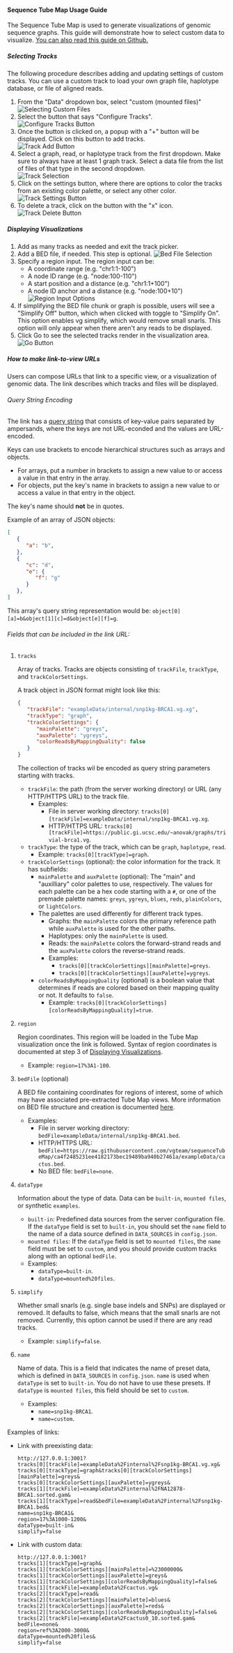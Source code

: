 #### Sequence Tube Map Usage Guide
The Sequence Tube Map is used to generate visualizations of genomic sequence graphs. This guide will demonstrate how to select custom data to visualize. [You can also read this guide on Github.](https://github.com/vgteam/sequenceTubeMap/blob/master/public/help/help.md)


##### Selecting Tracks
The following procedure describes adding and updating settings of custom tracks. You can use a custom track to load your own graph file, haplotype database, or file of aligned reads.

1. From the "Data" dropdown box, select "custom (mounted files)"  
![Selecting Custom Files](helpGuideImages/img1.png)  
2. Select the button that says "Configure Tracks".  
![Configure Tracks Button](helpGuideImages/img2.png)
3. Once the button is clicked on, a popup with a "+" button will be displayed. Click on this button to add tracks.  
![Track Add Button](helpGuideImages/img3.png)  
4. Select a graph, read, or haplotype track from the first dropdown. Make sure to always have at least 1 graph track. Select a data file from the list of files of that type in the second dropdown.  
![Track Selection](helpGuideImages/img4.png)  
5. Click on the settings button, where there are options to color the tracks from an existing color palette, or select any other color.  
![Track Settings Button](helpGuideImages/img5.png)  
7. To delete a track, click on the button with the "x" icon.  
![Track Delete Button](helpGuideImages/img6.png)

##### Displaying Visualizations
1. Add as many tracks as needed and exit the track picker. 
2. Add a BED file, if needed. This step is optional.
![Bed File Selection](helpGuideImages/img7.png)
3. Specify a region input. The region input can be:
   * A coordinate range (e.g. "chr1:1-100")
   * A node ID range (e.g. "node:100-110")
   * A start position and a distance (e.g. "chr1:1+100")
   * A node ID anchor and a distance (e.g. "node:100+10")
![Region Input Options](helpGuideImages/img8.png)
4. If simplifying the BED file chunk or graph is possible, users will see a "Simplify Off" button, which when clicked with toggle to "Simplify On". This option enables vg simplify, which would remove small snarls. This option will only appear when there aren't any reads to be displayed. 
5. Click Go to see the selected tracks render in the visualization area.
![Go Button](helpGuideImages/img9.png)

##### How to make link-to-view URLs
Users can compose URLs that link to a specific view, or a visualization of genomic data. The link describes which tracks and files will be displayed. 

###### Query String Encoding
The link has a [query string](https://en.wikipedia.org/wiki/Query_string#Structure) that consists of key-value pairs separated by ampersands, where the keys are not URL-econded and the values are URL-encoded. 

Keys can use brackets to encode hierarchical structures such as arrays and objects. 
   * For arrays, put a number in brackets to assign a new value to or access a value in that entry in the array.
   * For objects, put the key's name in brackets to assign a new value to or access a value in that entry in the object. 

The key's name should **not** be in quotes.

Example of an array of JSON objects:

```json
[
   {
      "a": "b",
   }, 
   {
      "c": "d",
      "e": {
         "f": "g"
      }
   }, 
]
```

This array's query string representation would be: `object[0][a]=b&object[1][c]=d&object[e][f]=g`.


###### Fields that can be included in the link URL:
1. `tracks` 

   Array of tracks. Tracks are objects consisting of `trackFile`, `trackType`, and `trackColorSettings`.

   A track object in JSON format might look like this:
   
   ```json
   {
      "trackFile": "exampleData/internal/snp1kg-BRCA1.vg.xg",
      "trackType": "graph",
      "trackColorSettings": {
         "mainPalette": "greys",
         "auxPalette": "ygreys",
         "colorReadsByMappingQuality": false
      }
   }
   ```

   The collection of tracks wil be encoded as query string parameters starting with tracks.

   * `trackFile`: the path (from the server working directory) or URL (any HTTP/HTTPS URL) to the track file. 
     * Examples:
         * File in server working directory: `tracks[0][trackFile]=exampleData/internal/snp1kg-BRCA1.vg.xg`.
         * HTTP/HTTPS URL: `tracks[0][trackFile]=https://public.gi.ucsc.edu/~anovak/graphs/trivial-brca1.vg`.
   * `trackType`: the type of the track, which can be `graph`, `haplotype`, `read`.
      * Example: `tracks[0][trackType]=graph`.
   * `trackColorSettings` (optional): the color information for the track. It has subfields:
      * `mainPalette` and `auxPalette` (optional): The "main" and "auxilliary" color palettes to use, respectively. The values for each palette can be a hex code starting with a `#`, or one of the premade palette names: `greys`, `ygreys`, `blues`, `reds`, `plainColors`, or `lightColors`.
      * The palettes are used differently for different track types.
         * Graphs: the `mainPalette` colors the primary reference path while `auxPalette` is used for the other paths. 
         * Haplotypes: only the `mainPalette` is used. 
         * Reads: the `mainPalette` colors the forward-strand reads and the `auxPalette` colors the reverse-strand reads. 
         * Examples:
            * `tracks[0][trackColorSettings][mainPalette]=greys`.
            * `tracks[0][trackColorSettings][auxPalette]=ygreys`.
      * `colorReadsByMappingQuality` (optional) is a boolean value that determines if reads are colored based on their mapping quality or not. It defaults to `false`. 
         * Example: `tracks[0][trackColorSettings][colorReadsByMappingQuality]=true`.
   

2. `region`

   Region coordinates. This region will be loaded in the Tube Map visualization once the link is followed. Syntax of region coordinates is documented at step 3 of
   [Displaying Visualizations](#displaying-visualizations). 
      * Example: `region=17%3A1-100`.


3. `bedFile` (optional)

   A BED file containing coordinates for regions of interest, some of which may have associated pre-extracted Tube Map views. More information on BED file structure and creation is documented [here](https://github.com/vgteam/sequenceTubeMap?tab=readme-ov-file#preparing-subgraphs-in-advance). 
   * Examples:
      * File in server working directory: `bedFile=exampleData/internal/snp1kg-BRCA1.bed`.
      * HTTP/HTTPS URL: `bedFile=https://raw.githubusercontent.com/vgteam/sequenceTubeMap/ca4f2485231ee4182173bec19489ba940b27461a/exampleData/cactus.bed`.
      * No BED file: `bedFile=none`.
   
4. `dataType`

   Information about the type of data. Data can be `built-in`, `mounted files`, or synthetic `examples`.
      * `built-in`: Predefined data sources from the server configuration file. If the `dataType` field is set to `built-in`, you should set the `name` field to the name of a data source defined in `DATA_SOURCES` in `config.json`.
      * `mounted files`: If the `dataType` field is set to `mounted files`, the `name` field must be set to `custom`, and you should provide custom tracks along with an optional `bedFile`.
      * Examples: 
         * `dataType=built-in`.
         * `dataType=mounted%20files`.

5. `simplify`

   Whether small snarls (e.g. single base indels and SNPs) are displayed or removed. It defaults to false, which means that the small snarls are not removed. Currently, this option cannot be used if there are any read tracks.
      * Example: `simplify=false`.

6. `name` 

   Name of data. This is a field that indicates the name of preset data, which is defined in `DATA_SOURCES` in `config.json`. `name` is used when `dataType` is set to `built-in`. You do not have to use these presets. If `dataType` is `mounted files`, this field should be set to `custom`.
      * Examples:
         * `name=snp1kg-BRCA1`.
         * `name=custom`.


Examples of links:
   * Link with preexisting data:

      ```
      http://127.0.0.1:3001?
      tracks[0][trackFile]=exampleData%2Finternal%2Fsnp1kg-BRCA1.vg.xg&
      tracks[0][trackType]=graph&tracks[0][trackColorSettings][mainPalette]=greys&
      tracks[0][trackColorSettings][auxPalette]=ygreys&
      tracks[1][trackFile]=exampleData%2Finternal%2FNA12878-BRCA1.sorted.gam&
      tracks[1][trackType]=read&bedFile=exampleData%2Finternal%2Fsnp1kg-BRCA1.bed&
      name=snp1kg-BRCA1&
      region=17%3A1000-1200&
      dataType=built-in&
      simplify=false
      ```
   * Link with custom data:
   
      ```
      http://127.0.0.1:3001?
      tracks[1][trackType]=graph&
      tracks[1][trackColorSettings][mainPalette]=%23000000&
      tracks[1][trackColorSettings][auxPalette]=greys&
      tracks[1][trackColorSettings][colorReadsByMappingQuality]=false&
      tracks[1][trackFile]=exampleData%2Fcactus.vg&
      tracks[2][trackType]=read&
      tracks[2][trackColorSettings][mainPalette]=blues&
      tracks[2][trackColorSettings][auxPalette]=reds&
      tracks[2][trackColorSettings][colorReadsByMappingQuality]=false&
      tracks[2][trackFile]=exampleData%2Fcactus0_10.sorted.gam&
      bedFile=none&
      region=ref%3A2000-3000&
      dataType=mounted%20files&
      simplify=false
      ```
